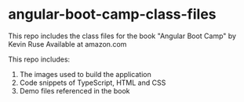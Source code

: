 # angular-boot-camp-class-files

This repo includes the class files for the book "Angular Boot Camp" by Kevin Ruse
Available at amazon.com

This repo includes:
1. The images used to build the application
2. Code snippets of TypeScript, HTML and CSS
3. Demo files referenced in the book

